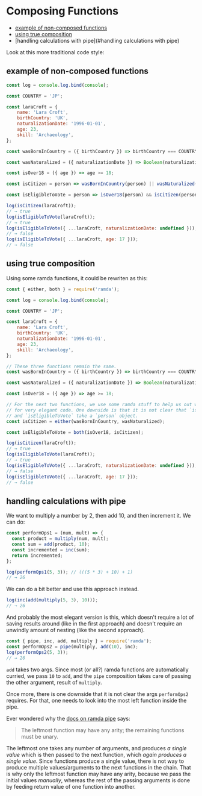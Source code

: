 # Composing Functions

- [example of non-composed functions](#example-of-non-composed-functions)
- [using true composition](#using-true-composition)
- [handling calculations with pipe](#handling calculations with pipe)


Look at this more traditional code style:

## example of non-composed functions

```js
const log = console.log.bind(console);

const COUNTRY = 'JP';

const laraCroft = {
    name: 'Lara Croft',
    birthCountry: 'UK',
    naturalizationDate: '1996-01-01',
    age: 23,
    skill: 'Archaeology',
};

const wasBornInCountry = ({ birthCountry }) => birthCountry === COUNTRY;

const wasNaturalized = ({ naturalizationDate }) => Boolean(naturalizationDate);

const isOver18 = ({ age }) => age >= 18;

const isCitizen = person => wasBornInCountry(person) || wasNaturalized(person);

const isEligibleToVote = person => isOver18(person) && isCitizen(person);

log(isCitizen(laraCroft));
// → true
log(isEligibleToVote(laraCroft));
// → true
log(isEligibleToVote({ ...laraCroft, naturalizationDate: undefined }));
// → false
log(isEligibleToVote({ ...laraCroft, age: 17 }));
// → false
```

## using true composition

Using some ramda functions, it could be rewriten as this:

```js
const { either, both } = require('ramda');

const log = console.log.bind(console);

const COUNTRY = 'JP';

const laraCroft = {
    name: 'Lara Croft',
    birthCountry: 'UK',
    naturalizationDate: '1996-01-01',
    age: 23,
    skill: 'Archaeology',
};

// These three functions remain the same.
const wasBornInCountry = ({ birthCountry }) => birthCountry === COUNTRY;

const wasNaturalized = ({ naturalizationDate }) => Boolean(naturalizationDate);

const isOver18 = ({ age }) => age >= 18;

// For the next two functions, we use some ramda stuff to help us out wich makes
// for very elegant code. One downside is that it is not clear that `isCitizen`
// and `isEligibleToVote` take a `person` object.
const isCitizen = either(wasBornInCountry, wasNaturalized);

const isEligibleToVote = both(isOver18, isCitizen);

log(isCitizen(laraCroft));
// → true
log(isEligibleToVote(laraCroft));
// → true
log(isEligibleToVote({ ...laraCroft, naturalizationDate: undefined }));
// → false
log(isEligibleToVote({ ...laraCroft, age: 17 }));
// → false
```

## handling calculations with pipe

We want to multiply a number by 2, then add 10, and then increment it. We can do:

```js
const performOps1 = (num, mult) => {
  const product = multiply(num, mult);
  const sum = add(product, 10);
  const incremented = inc(sum);
  return incremented;
};

log(performOps1(5, 3)); // (((5 * 3) + 10) + 1)
// → 26
```

We can do a bit better and use this approach instead.

```js
log(inc(add(multiply(5, 3), 10)));
// → 26
```

And probably the most elegant version is this, which doesn't require a lot of saving results around (like in the first approach) and doesn't require an unwindly amount of nesting (like the second approach).

```js
const { pipe, inc, add, multiply } = require('ramda');
const performOps2 = pipe(multiply, add(10), inc);
log(performOps2(5, 3));
// → 26
```

`add` takes two args. Since most (or all?) ramda functions are automatically curried, we pass `10` to `add`, and the `pipe` composition takes care of passing the other argument, result of `multiply`.

Once more, there is one downside that it is not clear the args `performOps2` requires. For that, one needs to look into the most left function inside the pipe.

Ever wondered why the [docs on ramda pipe](https://ramdajs.com/docs/#pipe) says:

> The leftmost function may have any arity; the remaining functions must be unary.

The leftmost one takes any number of arguments, and produces _a single value_ which is then passed to the next function, which _again produces a single value_. Since functions produce a single value, there is not way to produce multiple values/arguments to the next functions in the chain. That is why only the leftmost function may have any arity, because we pass the initial values _manually_, whereas the rest of the passing arguments is done by feeding return value of one function into another.


